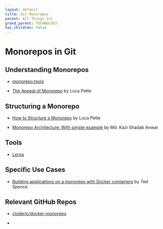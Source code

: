 ```yaml
---
layout: default
title: Git Monorepos
parent: All Things Git
grand_parent: TECHNOLOGY
has_children: false
---
```


# Monorepos in Git

## Understanding Monorepos

- [monorepo.tools](https://monorepo.tools/)

- [The Appeal of Monorepo](https://lucapette.me/writing/the-appeal-of-monorepo/) by Luca Pette



## Structuring a Monorepo

- [How to Structure a Monorepo](https://lucapette.me/writing/how-to-structure-a-monorepo) by Luca Pette

- [Monorepo Architecture: With simple example](https://levelup.gitconnected.com/monorepo-architecture-with-simple-example-484ca725bf2c) by Md. Kazi Shadab Anwar



## Tools

- [Lerna](https://lerna.js.org/)



## Specific Use Cases

- [Building applications on a monorepo with Docker containers](https://tedspence.com/building-applications-on-a-monorepo-with-docker-containers-ae47a3bf847b) by Ted Spence



## Relevant GitHub Repos

- [cloderic/docker-monorepo](https://github.com/cloderic/docker-monorepo)

- 


